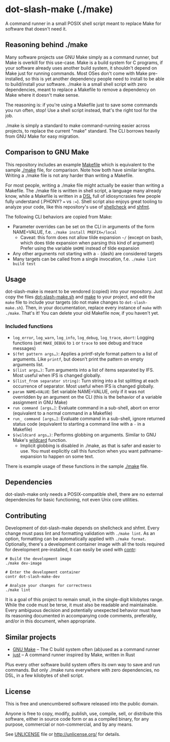 # dot-slash-make (./make)

A command runner in a small POSIX shell script meant to replace Make for software that doesn't need it.

## Reasoning behind ./make

Many software projects use GNU Make simply as a command runner, but Make is overkill for this use-case. Make is a build system for C programs, if your software already uses another build system, it shouldn't depend on Make just for running commands. Most OSes don't come with Make pre-installed, so this is yet another dependency people need to install to be able to build/install your software. ./make is a small shell script with zero dependencies, meant to replace a Makefile to remove a dependency on Make where it doesn't make sense.

The reasoning is: if you're using a Makefile just to save some commands you run often, stop! Use a shell script instead, that's the right tool for the job.

./make is simply a standard to make command-running easier across projects, to replace the current "make" standard. The CLI borrows heavily from GNU Make for easy migration.

## Comparison to GNU Make

This repository includes an example [Makefile](Makefile) which is equivalent to the sample [./make](make) file, for comparison. Note how both have similar lengths. Writing a ./make file is not any harder than writing a Makefile.

For most people, writing a ./make file might actually be easier than writing a Makefile. The ./make file is written in shell script, a language many already know, while a Makefile is written in a [DSL](https://en.wikipedia.org/wiki/Domain-specific_language) full of idiosyncrasies few people fully understand (.PHONY? `=` vs `:=`). Shell script also enjoys great tooling to analyze your code, like this repository's use of [shellcheck](https://www.shellcheck.net) and [shfmt](https://github.com/mvdan/sh).

The following CLI behaviors are copied from Make:
* Parameter overrides can be set on the CLI in arguments of the form NAME=VALUE, f.e. `./make install PREFIX=/local`
  * Caveat: this form does not allow tilde expansion `~/` (except on bash, which does tilde expansion when parsing this kind of argument)  
  Prefer using the variable `$HOME` instead of tilde expansion
* Any other arguments not starting with a `-` (dash) are considered targets
* Many targets can be called from a single invocation, f.e. `./make lint build test`

## Usage

dot-slash-make is meant to be vendored (copied) into your repository. Just copy the files [dot-slash-make.sh](dot-slash-make.sh) and [make](make) to your project, and edit the `make` file to include your targets (do not make changes to `dot-slash-make.sh`). Then, in your documentation, replace every instance of `make` with `./make`. That's it! You can delete your old Makefile now, if you haven't yet.

### Included functions

* `log_error`, `log_warn`, `log_info`, `log_debug`, `log_trace`, `abort`: Logging functions (set `MAKE_DEBUG` to `1` or `trace` to see debug and trace messages)
* `$(fmt pattern args…)`: Applies a printf-style format pattern to a list of arguments. Like `printf`, but doesn't print the pattern on empty arguments list.
* `$(list args…)`: Turn arguments into a list of items separated by IFS. Most useful when IFS is changed globally.
* `$(list_from separator string)`: Turn string into a list splitting at each occurrence of separator. Most useful when IFS is changed globally.
* `param NAME=VALUE`: Set variable NAME=VALUE, only if it was not overridden by an argument on the CLI (this is the behavior of a variable assignment in GNU Make)
* `run command [args…]`: Evaluate command in a sub-shell, abort on error (equivalent to a normal command in a Makefile)
* `run_ command [args…]`: Evaluate command in a sub-shell, ignore returned status code (equivalent to starting a command line with a `-` in a Makefile)
* `$(wildcard args…)`: Performs globbing on arguments. Similar to GNU Make's [wildcard](https://www.gnu.org/software/make/manual/make.html#Wildcard-Function) function.
  * Implicit globbing is disabled in ./make, as that is safer and easier to use. You must explicitly call this function when you want pathname-expansion to happen on some text.

There is example usage of these functions in the sample [./make](make) file.

## Dependencies

dot-slash-make only needs a POSIX-compatible shell, there are no external dependencies for basic functioning, not even Unix core utilities.

## Contributing

Development of dot-slash-make depends on shellcheck and shfmt. Every change must pass lint and formatting validation with `./make lint`. As an option, formatting can be automatically applied with `./make format`. Optionally, there's a development container image with all the tools required for development pre-installed, it can easily be used with [contr](https://codeberg.org/contr/contr):

```shell
# Build the development image
./make dev-image

# Enter the development container
contr dot-slash-make-dev

# Analyze your changes for correctness
./make lint
```

It is a goal of this project to remain small, in the single-digit kilobytes range. While the code must be terse, it must also be readable and maintainable. Every ambiguous decision and potentially unexpected behavior must have its reasoning documented in accompanying code comments, preferably, and/or in this document, when appropriate.

## Similar projects

* [GNU Make](https://www.gnu.org/software/make/) – The C build system often (ab)used as a command runner
* [just](https://github.com/casey/just) – A command runner inspired by Make, written in Rust

Plus every other software build system offers its own way to save and run commands. But only ./make runs everywhere with zero dependencies, no DSL, in a few kilobytes of shell script.

## License

This is free and unencumbered software released into the public domain.

Anyone is free to copy, modify, publish, use, compile, sell, or
distribute this software, either in source code form or as a compiled
binary, for any purpose, commercial or non-commercial, and by any
means.

See [UNLICENSE](UNLICENSE) file or http://unlicense.org/ for details.
